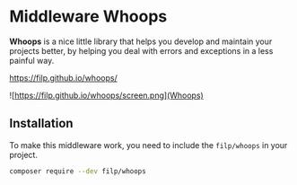 # Middleware Whoops

**Whoops** is a nice little library that helps you develop and maintain your projects better,
by helping you deal with errors and exceptions in a less painful way.

https://filp.github.io/whoops/

![https://filp.github.io/whoops/screen.png](Whoops)


## Installation

To make this middleware work, you need to include the `filp/whoops` in your project.

````bash
composer require --dev filp/whoops
````


